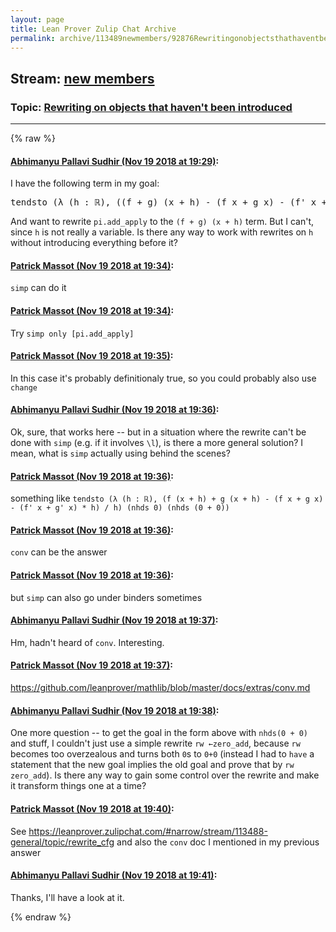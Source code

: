 ```yaml
---
layout: page
title: Lean Prover Zulip Chat Archive 
permalink: archive/113489newmembers/92876Rewritingonobjectsthathaventbeenintroduced.html
---
```


## Stream: [new members](index.html)
### Topic: [Rewriting on objects that haven't been introduced](92876Rewritingonobjectsthathaventbeenintroduced.html)

---


{% raw %}
#### [ Abhimanyu Pallavi Sudhir (Nov 19 2018 at 19:29)](https://leanprover.zulipchat.com/#narrow/stream/113489-new%20members/topic/Rewriting%20on%20objects%20that%20haven%27t%20been%20introduced/near/147983997):
<p>I have the following term in my goal:</p>
<div class="codehilite"><pre><span></span><span class="n">tendsto</span> <span class="o">(</span><span class="bp">λ</span> <span class="o">(</span><span class="n">h</span> <span class="o">:</span> <span class="n">ℝ</span><span class="o">),</span> <span class="o">((</span><span class="n">f</span> <span class="bp">+</span> <span class="n">g</span><span class="o">)</span> <span class="o">(</span><span class="n">x</span> <span class="bp">+</span> <span class="n">h</span><span class="o">)</span> <span class="bp">-</span> <span class="o">(</span><span class="n">f</span> <span class="n">x</span> <span class="bp">+</span> <span class="n">g</span> <span class="n">x</span><span class="o">)</span> <span class="bp">-</span> <span class="o">(</span><span class="n">f&#39;</span> <span class="n">x</span> <span class="bp">+</span> <span class="n">g&#39;</span> <span class="n">x</span><span class="o">)</span> <span class="bp">*</span> <span class="n">h</span><span class="o">)</span> <span class="bp">/</span> <span class="n">h</span><span class="o">)</span> <span class="o">(</span><span class="n">nhds</span> <span class="mi">0</span><span class="o">)</span> <span class="o">(</span><span class="n">nhds</span> <span class="o">(</span><span class="mi">0</span> <span class="bp">+</span> <span class="mi">0</span><span class="o">))</span>
</pre></div>


<p>And want to rewrite <code>pi.add_apply</code> to the <code>(f + g) (x + h)</code> term. But I can't, since <code>h</code> is not really a variable. Is there any way to work with rewrites on <code>h</code> without introducing everything before it?</p>

#### [ Patrick Massot (Nov 19 2018 at 19:34)](https://leanprover.zulipchat.com/#narrow/stream/113489-new%20members/topic/Rewriting%20on%20objects%20that%20haven%27t%20been%20introduced/near/147984304):
<p><code>simp</code> can do it</p>

#### [ Patrick Massot (Nov 19 2018 at 19:34)](https://leanprover.zulipchat.com/#narrow/stream/113489-new%20members/topic/Rewriting%20on%20objects%20that%20haven%27t%20been%20introduced/near/147984323):
<p>Try <code>simp only [pi.add_apply]</code></p>

#### [ Patrick Massot (Nov 19 2018 at 19:35)](https://leanprover.zulipchat.com/#narrow/stream/113489-new%20members/topic/Rewriting%20on%20objects%20that%20haven%27t%20been%20introduced/near/147984354):
<p>In this case it's probably definitionaly true, so you could probably also use <code>change</code></p>

#### [ Abhimanyu Pallavi Sudhir (Nov 19 2018 at 19:36)](https://leanprover.zulipchat.com/#narrow/stream/113489-new%20members/topic/Rewriting%20on%20objects%20that%20haven%27t%20been%20introduced/near/147984402):
<p>Ok, sure, that works here -- but in a situation where the rewrite can't be done with <code>simp</code> (e.g. if it involves <code>\l</code>), is there a more general solution? I mean, what is <code>simp</code> actually using behind the scenes?</p>

#### [ Patrick Massot (Nov 19 2018 at 19:36)](https://leanprover.zulipchat.com/#narrow/stream/113489-new%20members/topic/Rewriting%20on%20objects%20that%20haven%27t%20been%20introduced/near/147984408):
<p>something like <code>tendsto (λ (h : ℝ), (f (x + h) + g (x + h) - (f x + g x) - (f' x + g' x) * h) / h) (nhds 0) (nhds (0 + 0))</code></p>

#### [ Patrick Massot (Nov 19 2018 at 19:36)](https://leanprover.zulipchat.com/#narrow/stream/113489-new%20members/topic/Rewriting%20on%20objects%20that%20haven%27t%20been%20introduced/near/147984423):
<p><code>conv</code> can be the answer</p>

#### [ Patrick Massot (Nov 19 2018 at 19:36)](https://leanprover.zulipchat.com/#narrow/stream/113489-new%20members/topic/Rewriting%20on%20objects%20that%20haven%27t%20been%20introduced/near/147984435):
<p>but <code>simp</code> can also go under binders sometimes</p>

#### [ Abhimanyu Pallavi Sudhir (Nov 19 2018 at 19:37)](https://leanprover.zulipchat.com/#narrow/stream/113489-new%20members/topic/Rewriting%20on%20objects%20that%20haven%27t%20been%20introduced/near/147984444):
<p>Hm, hadn't heard of <code>conv</code>. Interesting.</p>

#### [ Patrick Massot (Nov 19 2018 at 19:37)](https://leanprover.zulipchat.com/#narrow/stream/113489-new%20members/topic/Rewriting%20on%20objects%20that%20haven%27t%20been%20introduced/near/147984465):
<p><a href="https://github.com/leanprover/mathlib/blob/master/docs/extras/conv.md" target="_blank" title="https://github.com/leanprover/mathlib/blob/master/docs/extras/conv.md">https://github.com/leanprover/mathlib/blob/master/docs/extras/conv.md</a></p>

#### [ Abhimanyu Pallavi Sudhir (Nov 19 2018 at 19:38)](https://leanprover.zulipchat.com/#narrow/stream/113489-new%20members/topic/Rewriting%20on%20objects%20that%20haven%27t%20been%20introduced/near/147984520):
<p>One more question -- to get the goal in the form above with <code>nhds(0 + 0)</code> and stuff, I couldn't just use a simple rewrite <code>rw ←zero_add</code>, because <code>rw</code> becomes too overzealous and turns both <code>0</code>s to <code>0+0</code> (instead I had to <code>have</code> a statement that the new goal implies the old goal and prove that by <code>rw zero_add</code>). Is there any way to gain some control over the rewrite and make it transform things one at a time?</p>

#### [ Patrick Massot (Nov 19 2018 at 19:40)](https://leanprover.zulipchat.com/#narrow/stream/113489-new%20members/topic/Rewriting%20on%20objects%20that%20haven%27t%20been%20introduced/near/147984625):
<p>See <a href="#narrow/stream/113488-general/topic/rewrite_cfg" title="#narrow/stream/113488-general/topic/rewrite_cfg">https://leanprover.zulipchat.com/#narrow/stream/113488-general/topic/rewrite_cfg</a> and also the <code>conv</code> doc I mentioned in my previous answer</p>

#### [ Abhimanyu Pallavi Sudhir (Nov 19 2018 at 19:41)](https://leanprover.zulipchat.com/#narrow/stream/113489-new%20members/topic/Rewriting%20on%20objects%20that%20haven%27t%20been%20introduced/near/147984664):
<p>Thanks, I'll have a look at it.</p>


{% endraw %}
